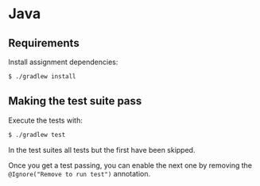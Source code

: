 # Java

## Requirements

Install assignment dependencies:

```bash
$ ./gradlew install
```

## Making the test suite pass

Execute the tests with:

```bash
$ ./gradlew test
```

In the test suites all tests but the first have been skipped.

Once you get a test passing, you can enable the next one by removing the
`@Ignore("Remove to run test")` annotation.
